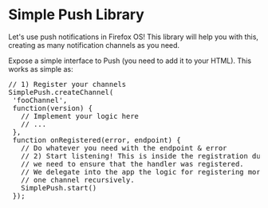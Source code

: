 Simple Push Library
===================

Let's use push notifications in Firefox OS! This library will help you with this, creating as many notification channels as you need.

Expose a simple interface to Push (you need to add it to your HTML). This works as simple as:
<pre>
// 1) Register your channels
SimplePush.createChannel(
 'fooChannel',
 function(version) {
   // Implement your logic here
   // ...
 },
 function onRegistered(error, endpoint) {
   // Do whatever you need with the endpoint & error
   // 2) Start listening! This is inside the registration due to
   // we need to ensure that the handler was registered.
   // We delegate into the app the logic for registering more than
   // one channel recursively.
   SimplePush.start()
 });
</pre>
